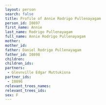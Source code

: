 ```yaml
---
layout: person
search: false
title: Profile of Annie Rodrigo Pullenayagam
person_id: I0897
first_name: Annie
last_name: Rodrigo Pullenayagam
full_name: Annie Rodrigo Pullenayagam
mother: 
mother_id: 
father: Daniel Rodrigo Pullenayagam
father_id: I0898
children:
children_ids:
partners:
 - Glevnville Edgar Muttukisna
partner_ids:
 - I0896
relevant_trees_names:
relevant_trees_ids:
sex: F
---
```


